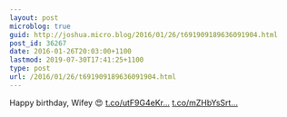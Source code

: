 ```yaml
---
layout: post
microblog: true
guid: http://joshua.micro.blog/2016/01/26/t691909189636091904.html
post_id: 36267
date: 2016-01-26T20:03:00+1100
lastmod: 2019-07-30T17:41:25+1100
type: post
url: /2016/01/26/t691909189636091904.html
---
```

Happy birthday, Wifey 😍 [t.co/utF9G4eKr...](https://t.co/utF9G4eKrh) [t.co/mZHbYsSrt...](https://t.co/mZHbYsSrtp)
